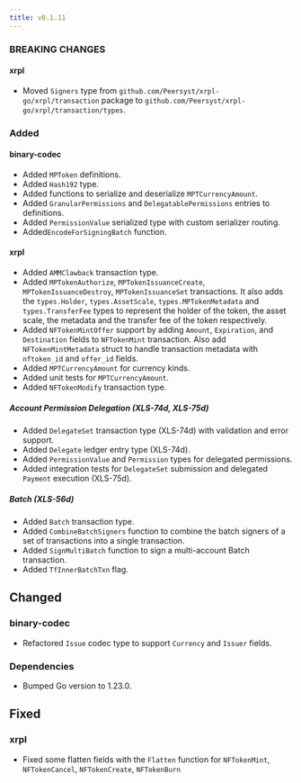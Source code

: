 ```yaml
---
title: v0.1.11
---
```


### BREAKING CHANGES

#### xrpl

- Moved `Signers` type from `github.com/Peersyst/xrpl-go/xrpl/transaction` package to `github.com/Peersyst/xrpl-go/xrpl/transaction/types`.

### Added

#### binary-codec

- Added `MPToken` definitions.
- Added `Hash192` type.
- Added functions to serialize and deserialize `MPTCurrencyAmount`.
- Added `GranularPermissions` and `DelegatablePermissions` entries to definitions.
- Added `PermissionValue` serialized type with custom serializer routing.
- Added`EncodeForSigningBatch` function.

#### xrpl

- Added `AMMClawback` transaction type.
- Added `MPTokenAuthorize`, `MPTokenIssuanceCreate`, `MPTokenIssuanceDestroy`, `MPTokenIssuanceSet` transactions. It also adds the `types.Holder`, `types.AssetScale`, `types.MPTokenMetadata` and `types.TransferFee` types to represent the holder of the token, the asset scale, the metadata and the transfer fee of the token respectively.
- Added `NFTokenMintOffer` support by adding `Amount`, `Expiration`, and `Destination` fields to `NFTokenMint` transaction. Also add `NFTokenMintMetadata` struct to handle transaction metadata with `nftoken_id` and `offer_id` fields.
- Added `MPTCurrencyAmount` for currency kinds.
- Added unit tests for `MPTCurrencyAmount`.
- Added `NFTokenModify` transaction type.

##### Account Permission Delegation (XLS-74d, XLS-75d)

- Added `DelegateSet` transaction type (XLS-74d) with validation and error support.
- Added `Delegate` ledger entry type (XLS-74d).
- Added `PermissionValue` and `Permission` types for delegated permissions.
- Added integration tests for `DelegateSet` submission and delegated `Payment` execution (XLS-75d).

##### Batch (XLS-56d)

- Added `Batch` transaction type.
- Added `CombineBatchSigners` function to combine the batch signers of a set of transactions into a single transaction.
- Added `SignMultiBatch` function to sign a multi-account Batch transaction.
- Added `TfInnerBatchTxn` flag.

## Changed

### binary-codec

- Refactored `Issue` codec type to support `Currency` and `Issuer` fields.

### Dependencies

- Bumped Go version to 1.23.0.

## Fixed

### xrpl

- Fixed some flatten fields with the `Flatten` function for `NFTokenMint`, `NFTokenCancel`, `NFTokenCreate`, `NFTokenBurn`
